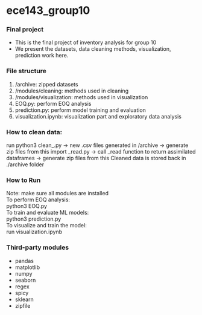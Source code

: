 # ece143_group10
### Final project
- This is the final project of inventory analysis for group 10
- We present the datasets, data cleaning methods, visualization, prediction work here.

### File structure
1. /archive: zipped datasets
2. /modules/cleaning: methods used in cleaning
3. /modules/visualization: methods used in visualization
4. EOQ.py: perform EOQ analysis
5. prediction.py: perform model training and evaluation
6. visualization.ipynb: visualization part and exploratory data analysis

### How to clean data:
run python3 clean_.py -> new .csv files generated in /archive -> generate zip files from this
import _read.py -> call _read function to return assimilated dataframes -> generate zip files from this
Cleaned data is stored back in ./archive folder

### How to Run
Note: make sure all modules are installed  
To perform EOQ analysis:  
  python3 EOQ.py  
To train and evaluate ML models:  
  python3 prediction.py  
To visualize and train the model:  
  run visualization.ipynb  

### Third-party modules
- pandas
- matplotlib
- numpy
- seaborn
- regex
- spicy
- sklearn
- zipfile
